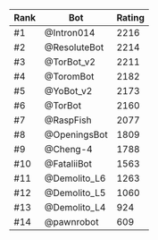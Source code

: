 Rank|Bot|Rating
---|---|---
#1|@Intron014|2216
#2|@ResoluteBot|2214
#3|@TorBot_v2|2211
#4|@ToromBot|2182
#5|@YoBot_v2|2173
#6|@TorBot|2160
#7|@RaspFish|2077
#8|@OpeningsBot|1809
#9|@Cheng-4|1788
#10|@FataliiBot|1563
#11|@Demolito_L6|1263
#12|@Demolito_L5|1060
#13|@Demolito_L4|924
#14|@pawnrobot|609
